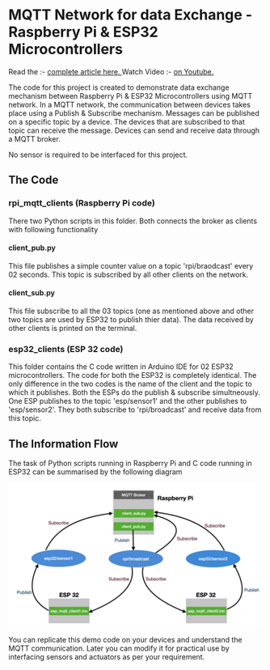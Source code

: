 # MQTT Network for data Exchange - Raspberry Pi & ESP32 Microcontrollers

<p align="left">
Read the :- <a href='https://helloworld.co.in/article/mqtt-raspberry-pi-esp32' target='_blank'>
   complete article here.
</a> 
Watch Video :- <a href='https://youtu.be/ebsXSCKsHeQ' target='_blank'>
   on Youtube.
</a> 


</p>

The code for this project is created to demonstrate data exchange mechanism between Raspberry Pi & ESP32 Microcontrollers using MQTT network. 
In a MQTT network, the communication between devices takes place using a Publish & Subscribe mechanism. Messages can be published on a specific topic by a device. 
The devices that are subscribed to that topic can receive the message. Devices can send and receive data through a MQTT broker.

No sensor is required to be interfaced for this project. 

## The Code

### rpi_mqtt_clients (Raspberry Pi code)
There two Python scripts in this folder. Both connects the broker as clients with following functionality

#### client_pub.py
This file publishes a simple counter value on a topic 'rpi/braodcast' every 02 seconds. This topic is subscribed by all other clients on the network.

#### client_sub.py
This file subscribe to all the 03 topics (one as mentioned above and other two topics are used by ESP32 to publish thier data). The data received by other clients is printed on the terminal.

### esp32_clients (ESP 32 code)
This folder contains the C code written in Arduino IDE for 02 ESP32 microcontrollers.
The code for both the ESP32 is completely identical. The only difference in the two codes is the name of the client and the topic to which it publishes.
Both the ESPs do the publish & subscribe simultneously. One ESP publishes to the topic 'esp/sensor1' and the other publishes to 'esp/sensor2'. 
They both subscribe to 'rpi/broadcast' and receive data from this topic.

## The Information Flow

The task of Python scripts running in Raspberry Pi and C code running in ESP32 can be summarised by the following diagram

<img src='https://github.com/jiteshsaini/files/blob/main/img/mqtt-network.jpeg'>

You can replicate this demo code on your devices and understand the MQTT communication. Later you can modify it for practical use by interfacing sensors and actuators as per your requirement.
